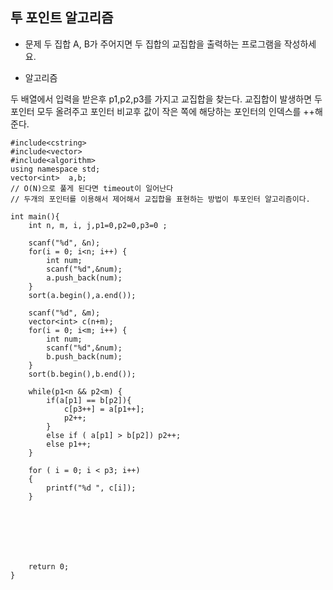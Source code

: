 ## 투 포인트 알고리즘

* 문제 
두 집합 A, B가 주어지면 두 집합의 교집합을 출력하는 프로그램을 작성하세요.

* 알고리즘

두 배열에서 입력을 받은후 p1,p2,p3를 가지고 교집합을 찾는다. 
교집합이 발생하면 두 포인터 모두 올려주고 
포인터 비교후 값이 작은 쪽에 해당하는 포인터의 인덱스를 ++해준다.


```
#include<cstring>
#include<vector>
#include<algorithm>
using namespace std;
vector<int>  a,b;
// O(N)으로 풀게 된다면 timeout이 일어난다
// 두개의 포인터를 이용해서 제어해서 교집합을 표현하는 방법이 투포인터 알고리즘이다.

int main(){
	int n, m, i, j,p1=0,p2=0,p3=0 ;

	scanf("%d", &n);
    for(i = 0; i<n; i++) { 
        int num;
        scanf("%d",&num);
        a.push_back(num);
    }
    sort(a.begin(),a.end());

	scanf("%d", &m);
    vector<int> c(n+m);
    for(i = 0; i<m; i++) { 
        int num;
        scanf("%d",&num);
        b.push_back(num);
    }
    sort(b.begin(),b.end());
    
    while(p1<n && p2<m) {
        if(a[p1] == b[p2]){ 
            c[p3++] = a[p1++];
            p2++;
        }
        else if ( a[p1] > b[p2]) p2++;
        else p1++;
    }
   
    for ( i = 0; i < p3; i++)
    {
        printf("%d ", c[i]);
    }
       






	return 0;  
}
```